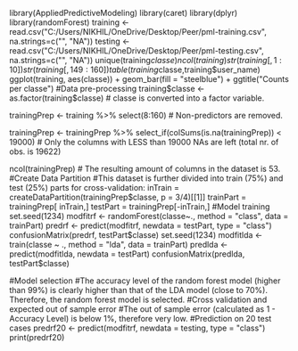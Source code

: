 library(AppliedPredictiveModeling)
library(caret)
library(dplyr)
library(randomForest)
training <- read.csv("C:/Users/NIKHIL/OneDrive/Desktop/Peer/pml-training.csv", na.strings=c("", "NA"))
testing <- read.csv("C:/Users/NIKHIL/OneDrive/Desktop/Peer/pml-testing.csv", na.strings=c("", "NA"))
unique(training$classe)
ncol(training)
str(training[,1:10])
str(training[,149:160])
table(training$classe,training$user_name)
ggplot(training, aes(classe)) + geom_bar(fill = "steelblue") + ggtitle("Counts per classe")
#Data pre-processing
training$classe <- as.factor(training$classe) # classe is converted into a factor variable.

trainingPrep <- training %>% select(8:160) # Non-predictors are removed.

trainingPrep <- trainingPrep %>% select_if(colSums(is.na(trainingPrep)) < 19000) # Only the columns with LESS than 19000 NAs are left (total nr. of obs. is 19622)

ncol(trainingPrep) # The resulting amount of columns in the dataset is 53.
#Create Data Partition
#This dataset is further divided into train (75%) and test (25%) parts for cross-validation:
inTrain = createDataPartition(trainingPrep$classe, p = 3/4)[[1]]
trainPart = trainingPrep[ inTrain,]
testPart = trainingPrep[-inTrain,]
#Model training
set.seed(1234)
modfitrf <- randomForest(classe~., method = "class", data = trainPart)
predrf <- predict(modfitrf, newdata = testPart, type = "class")
confusionMatrix(predrf, testPart$classe)
set.seed(1234)
modfitlda <- train(classe ~ ., method = "lda", data = trainPart)
predlda <- predict(modfitlda, newdata = testPart)
confusionMatrix(predlda, testPart$classe)

#Model selection
#The accuracy level of the random forest model (higher than 99%) is clearly higher than that of the LDA model (close to 70%). Therefore, the random forest model is selected.
#Cross validation and expected out of sample error
#The out of sample error (calculated as 1 - Accuracy Level) is below 1%, therefore very low.
#Prediction on 20 test cases
predrf20 <- predict(modfitrf, newdata = testing, type = "class")
print(predrf20)









